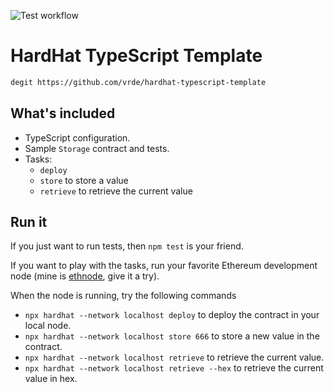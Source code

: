 ![Test workflow](https://github.com/vrde/hardhat-typescript-template/actions/workflows/node.yml/badge.svg)

# HardHat TypeScript Template

```bash
degit https://github.com/vrde/hardhat-typescript-template
```

## What's included

- TypeScript configuration.
- Sample `Storage` contract and tests.
- Tasks:
  - `deploy`
  - `store` to store a value
  - `retrieve` to retrieve the current value

## Run it

If you just want to run tests, then `npm test` is your friend.

If you want to play with the tasks, run your favorite Ethereum development node (mine is [ethnode](https://github.com/vrde/ethnode/), give it a try).

When the node is running, try the following commands

- `npx hardhat --network localhost deploy` to deploy the contract in your local node.
- `npx hardhat --network localhost store 666` to store a new value in the contract.
- `npx hardhat --network localhost retrieve` to retrieve the current value.
- `npx hardhat --network localhost retrieve --hex` to retrieve the current value in hex.